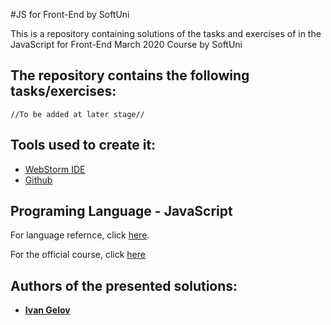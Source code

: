 
#JS for Front-End  by SoftUni

This is a repository containing  solutions of the tasks and exercises of in the JavaScript for Front-End March 2020 Course by SoftUni

## The repository contains the following tasks/exercises:
```
//To be added at later stage//
```
## Tools used to create it: 
*	[WebStorm IDE](https://www.jetbrains.com/webstorm/)
*	[Github](https://github.com/)

## Programing Language - JavaScript

For language refernce, click [here](https://developer.mozilla.org/en-US/docs/Web/JavaScript).

For the official course, click [here](https://softuni.bg/trainings/2946/js-for-front-end-march-2020)

## Authors of the presented solutions:
* **[Ivan Gelov](https://github.com/igelov)**
